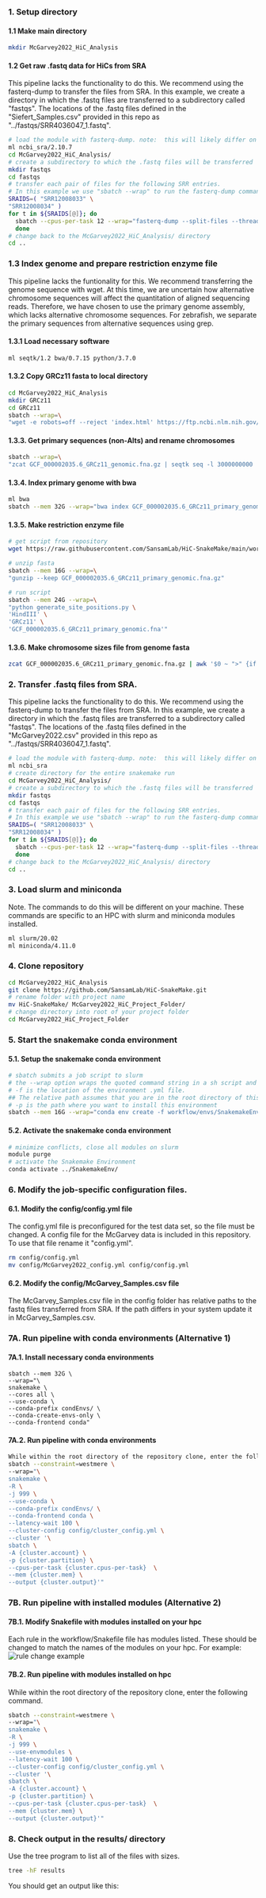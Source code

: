 ### 1.  Setup directory
#### 1.1 Make main directory
```bash
mkdir McGarvey2022_HiC_Analysis
```
#### 1.2 Get raw .fastq data for HiCs from SRA
This pipeline lacks the functionality to do this. We recommend using the fasterq-dump to transfer the files from SRA. In this example, we create a directory in which the .fastq files are transferred to a subdirectory called "fastqs". The locations of the .fastq files defined in the "Siefert_Samples.csv" provided in this repo as "../fastqs/SRR4036047_1.fastq".
```bash
# load the module with fasterq-dump. note:  this will likely differ on your system
ml ncbi_sra/2.10.7
cd McGarvey2022_HiC_Analysis/
# create a subdirectory to which the .fastq files will be transferred
mkdir fastqs
cd fastqs
# transfer each pair of files for the following SRR entries. 
# In this example we use "sbatch --wrap" to run the fasterq-dump command on our hpc.
SRAIDS=( "SRR12008033" \
"SRR12008034" )
for t in ${SRAIDS[@]}; do
  sbatch --cpus-per-task 12 --wrap="fasterq-dump --split-files --threads 12 $t"
  done
# change back to the McGarvey2022_HiC_Analysis/ directory
cd ..
```
### 1.3 Index genome and prepare restriction enzyme file
This pipeline lacks the funtionality for this. We recommend transferring the genome sequence with wget. At this time, we are uncertain how alternative chromosome sequences will affect the quantitation of aligned sequencing reads. Therefore, we have chosen to use the primary genome assembly, which lacks alternative chromosome sequences. For zebrafish, we separate the primary sequences from alternative sequences using grep.

#### 1.3.1 Load necessary software
```bash
ml seqtk/1.2 bwa/0.7.15 python/3.7.0
```

#### 1.3.2 Copy GRCz11 fasta to local directory
```bash
cd McGarvey2022_HiC_Analysis
mkdir GRCz11
cd GRCz11
sbatch --wrap=\
"wget -e robots=off --reject 'index.html' https://ftp.ncbi.nlm.nih.gov/genomes/all/GCF/000/002/035/GCF_000002035.6_GRCz11/GCF_000002035.6_GRCz11_genomic.fna.gz"
```

#### 1.3.3. Get primary sequences (non-Alts) and rename chromosomes
```bash
sbatch --wrap=\
"zcat GCF_000002035.6_GRCz11_genomic.fna.gz | seqtk seq -l 3000000000 | grep Primary -A 1 | sed 's/>/>chrUn/g' | seqtk seq -l 100 | sed 's/^.*chromosome />chr/g' | sed 's/,.*$//g' | gzip > GCF_000002035.6_GRCz11_primary_genomic.fna.gz; rm GCF_000002035.6_GRCz11_genomic.fna.gz"
```

#### 1.3.4. Index primary genome with bwa
```bash
ml bwa
sbatch --mem 32G --wrap="bwa index GCF_000002035.6_GRCz11_primary_genomic.fna.gz"
```

#### 1.3.5. Make restriction enzyme file
```bash
# get script from repository
wget https://raw.githubusercontent.com/SansamLab/HiC-SnakeMake/main/workflow/scripts/generate_site_positions.py

# unzip fasta
sbatch --mem 16G --wrap=\
"gunzip --keep GCF_000002035.6_GRCz11_primary_genomic.fna.gz"

# run script
sbatch --mem 24G --wrap=\
"python generate_site_positions.py \
'HindIII' \
'GRCz11' \
'GCF_000002035.6_GRCz11_primary_genomic.fna'"
```

#### 1.3.6. Make chromosome sizes file from genome fasta
```bash
zcat GCF_000002035.6_GRCz11_primary_genomic.fna.gz | awk '$0 ~ ">" {if (NR > 1) {print c;} c=0;printf substr($0,2,100) "\t"; } $0 !~ ">" {c+=length($0);} END { print c; }' > GCF_000002035.6_GRCz11_primary_genomic.sizes
```

### 2.  Transfer .fastq files from SRA.
This pipeline lacks the functionality to do this. We recommend using the fasterq-dump to transfer the files from SRA. In this example, we create a directory in which the .fastq files are transferred to a subdirectory called "fastqs". The locations of the .fastq files defined in the "McGarvey2022.csv" provided in this repo as "../fastqs/SRR4036047_1.fastq".

```bash
# load the module with fasterq-dump. note:  this will likely differ on your system
ml ncbi_sra
# create directory for the entire snakemake run
cd McGarvey2022_HiC_Analysis/
# create a subdirectory to which the .fastq files will be transferred
mkdir fastqs
cd fastqs
# transfer each pair of files for the following SRR entries. 
# In this example we use "sbatch --wrap" to run the fasterq-dump command on our hpc.
SRAIDS=( "SRR12008033" \
"SRR12008034" )
for t in ${SRAIDS[@]}; do
  sbatch --cpus-per-task 12 --wrap="fasterq-dump --split-files --threads 12 $t"
  done
# change back to the McGarvey2022_HiC_Analysis/ directory
cd ..
```

### 3.  Load slurm and miniconda
Note. The commands to do this will be different on your machine. These commands are specific to an HPC with slurm and miniconda modules installed.

```bash
ml slurm/20.02
ml miniconda/4.11.0
```
### 4.  Clone repository
```bash
cd McGarvey2022_HiC_Analysis
git clone https://github.com/SansamLab/HiC-SnakeMake.git
# rename folder with project name
mv HiC-SnakeMake/ McGarvey2022_HiC_Project_Folder/
# change directory into root of your project folder
cd McGarvey2022_HiC_Project_Folder
```
### 5.  Start the snakemake conda environment
#### 5.1.  Setup the snakemake conda environment
```bash
# sbatch submits a job script to slurm
# the --wrap option wraps the quoted command string in a sh script and submits
# -f is the location of the environment .yml file. 
## The relative path assumes that you are in the root directory of this repository.
# -p is the path where you want to install this environment
sbatch --mem 16G --wrap="conda env create -f workflow/envs/SnakemakeEnv.yml -p ../SnakemakeEnv" 
```

#### 5.2.  Activate the snakemake conda environment
```bash
# minimize conflicts, close all modules on slurm
module purge
# activate the Snakemake Environment
conda activate ../SnakemakeEnv/
```

### 6. Modify the job-specific configuration files.

#### 6.1. Modify the config/config.yml file
The config.yml file is preconfigured for the test data set, so the file must be changed. A config file for the McGarvey data is included in this repository. To use that file rename it "config.yml".
```bash
rm config/config.yml
mv config/McGarvey2022_config.yml config/config.yml
```

#### 6.2. Modify the config/McGarvey_Samples.csv file
The McGarvey_Samples.csv file in the config folder has relative paths to the fastq files transferred from SRA. If the path differs in your system update it in McGarvey_Samples.csv.

### 7A. Run pipeline with conda environments (Alternative 1)
#### 7A.1. Install necessary conda environments
```
sbatch --mem 32G \
--wrap="\
snakemake \
--cores all \
--use-conda \
--conda-prefix condEnvs/ \
--conda-create-envs-only \
--conda-frontend conda"
```
#### 7A.2. Run pipeline with conda environments
```bash
While within the root directory of the repository clone, enter the following command.
sbatch --constraint=westmere \
--wrap="\
snakemake \
-R \
-j 999 \
--use-conda \
--conda-prefix condEnvs/ \
--conda-frontend conda \
--latency-wait 100 \
--cluster-config config/cluster_config.yml \
--cluster '\
sbatch \
-A {cluster.account} \
-p {cluster.partition} \
--cpus-per-task {cluster.cpus-per-task}  \
--mem {cluster.mem} \
--output {cluster.output}'"
```

### 7B. Run pipeline with installed modules (Alternative 2)
#### 7B.1. Modify Snakefile with modules installed on your hpc
Each rule in the workflow/Snakefile file has modules listed. These should be changed to match the names of the modules on your hpc. For example:
![rule change example](https://github.com/SansamLab/RepliTimer/blob/main/resources/ruleChangeExample.png)

#### 7B.2. Run pipeline with modules installed on hpc
While within the root directory of the repository clone, enter the following command.
```bash
sbatch --constraint=westmere \
--wrap="\
snakemake \
-R \
-j 999 \
--use-envmodules \
--latency-wait 100 \
--cluster-config config/cluster_config.yml \
--cluster '\
sbatch \
-A {cluster.account} \
-p {cluster.partition} \
--cpus-per-task {cluster.cpus-per-task}  \
--mem {cluster.mem} \
--output {cluster.output}'"
```
### 8.  Check output in the results/ directory
Use the tree program to list all of the files with sizes.
```bash
tree -hF results
```

You should get an output like this:
```
